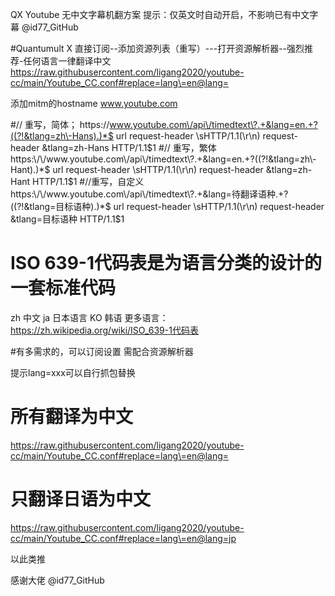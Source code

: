 QX Youtube 无中文字幕机翻方案
提示：仅英文时自动开启，不影响已有中文字幕 @id77_GitHub

#Quantumult X 直接订阅--添加资源列表（重写）---打开资源解析器--强烈推荐-任何语言一律翻译中文
https://raw.githubusercontent.com/ligang2020/youtube-cc/main/Youtube_CC.conf#replace=lang\=en@lang=

添加mitm的hostname
www.youtube.com

#// 重写，简体；
https:\/\/www.youtube.com\/api\/timedtext\?.+&lang=en.+?((?!&tlang=zh\-Hans).)*$ url request-header \sHTTP/1\.1(\r\n) request-header &tlang=zh-Hans HTTP/1.1$1
#// 重写，繁体
https:\/\/www.youtube.com\/api\/timedtext\?.+&lang=en.+?((?!&tlang=zh\-Hant).)*$ url request-header \sHTTP/1\.1(\r\n) request-header &tlang=zh-Hant HTTP/1.1$1
#//重写，自定义
https:\/\/www.youtube.com\/api\/timedtext\?.+&lang=待翻译语种.+?((?!&tlang=目标语种).)*$ url request-header \sHTTP/1\.1(\r\n) request-header &tlang=目标语种 HTTP/1.1$1


#  ISO 639-1代码表是为语言分类的设计的一套标准代码
   zh 中文
   ja 日本语言
   KO 韩语
   更多语言：https://zh.wikipedia.org/wiki/ISO_639-1代码表


#有多需求的，可以订阅设置
需配合资源解析器

提示lang=xxx可以自行抓包替换

# 所有翻译为中文
https://raw.githubusercontent.com/ligang2020/youtube-cc/main/Youtube_CC.conf#replace=lang\=en@lang=

# 只翻译日语为中文
https://raw.githubusercontent.com/ligang2020/youtube-cc/main/Youtube_CC.conf#replace=lang\=en@lang=jp

以此类推

感谢大佬 
@id77_GitHub

